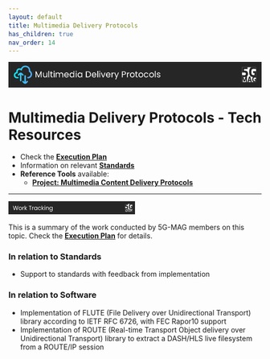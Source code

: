 ```yaml
---
layout: default
title: Multimedia Delivery Protocols
has_children: true
nav_order: 14
---
```


<img src="../assets/images/Banner_MD.png" /> 

# Multimedia Delivery Protocols - Tech Resources

* Check the [**Execution Plan**](https://github.com/orgs/5G-MAG/projects/44/views/22)
* Information on relevant [**Standards**](https://5g-mag.github.io/Standards/pages/multimedia-content-delivery.html)
* **Reference Tools** available:
   * [**Project: Multimedia Content Delivery Protocols**](https://5g-mag.github.io/Getting-Started/pages/multimedia-content-delivery/)

---

<img src="../assets/images/Banner_WorkTracking.png" width="50%" /> 

This is a summary of the work conducted by 5G-MAG members on this topic. Check the [**Execution Plan**](https://github.com/orgs/5G-MAG/projects/44/views/22) for details.

### In relation to Standards
* Support to standards with feedback from implementation

### In relation to Software
* Implementation of FLUTE (File Delivery over Unidirectional Transport) library according to IETF RFC 6726, with FEC Rapor10 support
* Implementation of ROUTE (Real-time Transport Object delivery over Unidirectional Transport) library to extract a DASH/HLS live filesystem from a ROUTE/IP session

